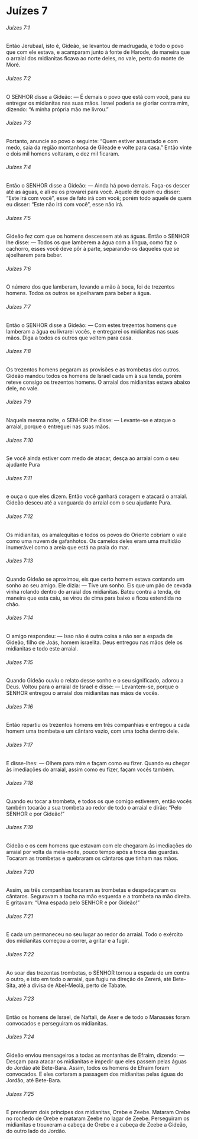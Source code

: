 # Juízes 7

###### Juízes 7:1

Então Jerubaal, isto é, Gideão, se levantou de madrugada, e todo o povo que com ele estava, e acamparam junto à fonte de Harode, de maneira que o arraial dos midianitas ficava ao norte deles, no vale, perto do monte de Moré.

###### Juízes 7:2

O SENHOR disse a Gideão: — É demais o povo que está com você, para eu entregar os midianitas nas suas mãos. Israel poderia se gloriar contra mim, dizendo: “A minha própria mão me livrou.”

###### Juízes 7:3

Portanto, anuncie ao povo o seguinte: “Quem estiver assustado e com medo, saia da região montanhosa de Gileade e volte para casa.” Então vinte e dois mil homens voltaram, e dez mil ficaram.

###### Juízes 7:4

Então o SENHOR disse a Gideão: — Ainda há povo demais. Faça-os descer até as águas, e ali eu os provarei para você. Aquele de quem eu disser: “Este irá com você”, esse de fato irá com você; porém todo aquele de quem eu disser: “Este não irá com você”, esse não irá.

###### Juízes 7:5

Gideão fez com que os homens descessem até as águas. Então o SENHOR lhe disse: — Todos os que lamberem a água com a língua, como faz o cachorro, esses você deve pôr à parte, separando-os daqueles que se ajoelharem para beber.

###### Juízes 7:6

O número dos que lamberam, levando a mão à boca, foi de trezentos homens. Todos os outros se ajoelharam para beber a água.

###### Juízes 7:7

Então o SENHOR disse a Gideão: — Com estes trezentos homens que lamberam a água eu livrarei vocês, e entregarei os midianitas nas suas mãos. Diga a todos os outros que voltem para casa.

###### Juízes 7:8

Os trezentos homens pegaram as provisões e as trombetas dos outros. Gideão mandou todos os homens de Israel cada um à sua tenda, porém reteve consigo os trezentos homens. O arraial dos midianitas estava abaixo dele, no vale.

###### Juízes 7:9

Naquela mesma noite, o SENHOR lhe disse: — Levante-se e ataque o arraial, porque o entreguei nas suas mãos.

###### Juízes 7:10

Se você ainda estiver com medo de atacar, desça ao arraial com o seu ajudante Pura

###### Juízes 7:11

e ouça o que eles dizem. Então você ganhará coragem e atacará o arraial. Gideão desceu até a vanguarda do arraial com o seu ajudante Pura.

###### Juízes 7:12

Os midianitas, os amalequitas e todos os povos do Oriente cobriam o vale como uma nuvem de gafanhotos. Os camelos deles eram uma multidão inumerável como a areia que está na praia do mar.

###### Juízes 7:13

Quando Gideão se aproximou, eis que certo homem estava contando um sonho ao seu amigo. Ele dizia: — Tive um sonho. Eis que um pão de cevada vinha rolando dentro do arraial dos midianitas. Bateu contra a tenda, de maneira que esta caiu, se virou de cima para baixo e ficou estendida no chão.

###### Juízes 7:14

O amigo respondeu: — Isso não é outra coisa a não ser a espada de Gideão, filho de Joás, homem israelita. Deus entregou nas mãos dele os midianitas e todo este arraial.

###### Juízes 7:15

Quando Gideão ouviu o relato desse sonho e o seu significado, adorou a Deus. Voltou para o arraial de Israel e disse: — Levantem-se, porque o SENHOR entregou o arraial dos midianitas nas mãos de vocês.

###### Juízes 7:16

Então repartiu os trezentos homens em três companhias e entregou a cada homem uma trombeta e um cântaro vazio, com uma tocha dentro dele.

###### Juízes 7:17

E disse-lhes: — Olhem para mim e façam como eu fizer. Quando eu chegar às imediações do arraial, assim como eu fizer, façam vocês também.

###### Juízes 7:18

Quando eu tocar a trombeta, e todos os que comigo estiverem, então vocês também tocarão a sua trombeta ao redor de todo o arraial e dirão: “Pelo SENHOR e por Gideão!”

###### Juízes 7:19

Gideão e os cem homens que estavam com ele chegaram às imediações do arraial por volta da meia-noite, pouco tempo após a troca das guardas. Tocaram as trombetas e quebraram os cântaros que tinham nas mãos.

###### Juízes 7:20

Assim, as três companhias tocaram as trombetas e despedaçaram os cântaros. Seguravam a tocha na mão esquerda e a trombeta na mão direita. E gritavam: “Uma espada pelo SENHOR e por Gideão!”

###### Juízes 7:21

E cada um permaneceu no seu lugar ao redor do arraial. Todo o exército dos midianitas começou a correr, a gritar e a fugir.

###### Juízes 7:22

Ao soar das trezentas trombetas, o SENHOR tornou a espada de um contra o outro, e isto em todo o arraial, que fugiu na direção de Zererá, até Bete-Sita, até a divisa de Abel-Meolá, perto de Tabate.

###### Juízes 7:23

Então os homens de Israel, de Naftali, de Aser e de todo o Manassés foram convocados e perseguiram os midianitas.

###### Juízes 7:24

Gideão enviou mensageiros a todas as montanhas de Efraim, dizendo: — Desçam para atacar os midianitas e impedir que eles passem pelas águas do Jordão até Bete-Bara. Assim, todos os homens de Efraim foram convocados. E eles cortaram a passagem dos midianitas pelas águas do Jordão, até Bete-Bara.

###### Juízes 7:25

E prenderam dois príncipes dos midianitas, Orebe e Zeebe. Mataram Orebe no rochedo de Orebe e mataram Zeebe no lagar de Zeebe. Perseguiram os midianitas e trouxeram a cabeça de Orebe e a cabeça de Zeebe a Gideão, do outro lado do Jordão.

